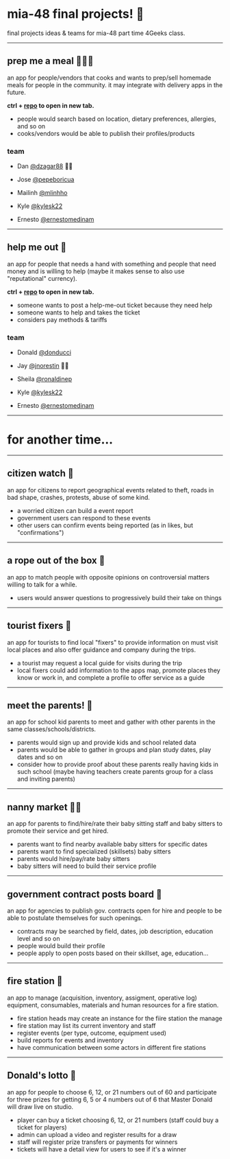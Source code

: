 # mia-48 final projects! 🎉
final projects ideas & teams for mia-48 part time 4Geeks class.


----

## prep me a meal 👩🏼‍🍳
an app for people/vendors that cooks and wants to prep/sell homemade meals for people in the community. it may integrate with delivery apps in the future.

**ctrl + [repo](https://github.com/4geeksacademy/dzagar88-homeChef) to open in new tab.**

- people would search based on location, dietary preferences, allergies, and so on
- cooks/vendors would be able to publish their profiles/products

### team
* Dan [@dzagar88](https://github.com/dzagar88) 🐱‍👤
* Jose [@pepeboricua](https://github.com/pepeboricua)
* Mailinh [@mlinhho](https://github.com/mlinhho)

* Kyle [@kylesk22](https://github.com/kylesk22)
* Ernesto [@ernestomedinam](https://github.com/ernestomedinam)

----

## help me out 🤕 
an app for people that needs a hand with something and people that need money and is willing to help (maybe it makes sense to also use "reputational" currency).

**ctrl + [repo](https://github.com/4geeksacademy/jnorestin-the-help) to open in new tab.**

- someone wants to post a help-me-out ticket because they need help
- someone wants to help and takes the ticket
- considers pay methods & tariffs

### team
* Donald [@donducci](https://github.com/donducci)
* Jay [@jnorestin](https://github.com/jnorestin) 🐱‍👤
* Sheila [@ronaldinep](https://github.com/ronaldinep)

* Kyle [@kylesk22](https://github.com/kylesk22)
* Ernesto [@ernestomedinam](https://github.com/ernestomedinam)

----

# for another time...

----

## citizen watch 🧐
an app for citizens to report geographical events related to theft, roads in bad shape, crashes, protests, abuse of some kind.

- a worried citizen can build a event report
- government users can respond to these events
- other users can confirm events being reported (as in likes, but "confirmations")

----

## a rope out of the box 🎁
an app to match people with opposite opinions on controversial matters willing to talk for a while.

- users would answer questions to progressively build their take on things

----

## tourist fixers 🌳
an app for tourists to find local "fixers" to provide information on must visit local places and also offer guidance and company during the trips.

- a tourist may request a local guide for visits during the trip
- local fixers could add information to the apps map, promote places they know or work in, and complete a profile to offer service as a guide

----

## meet the parents! 🌻
an app for school kid parents to meet and gather with other parents in the same classes/schools/districts.

- parents would sign up and provide kids and school related data
- parents would be able to gather in groups and plan study dates, play dates and so on
- consider how to provide proof about these parents really having kids in such school (maybe having teachers create parents group for a class and inviting parents)

----

## nanny market 👶🏼
an app for parents to find/hire/rate their baby sitting staff and baby sitters to promote their service and get hired.

- parents want to find nearby available baby sitters for specific dates
- parents want to find specialized (skillsets) baby sitters
- parents would hire/pay/rate baby sitters
- baby sitters will need to build their service profile

----

## government contract posts board 🏢
an app for agencies to publish gov. contracts open for hire and people to be able to postulate themselves for such openings.

- contracts may be searched by field, dates, job description, education level and so on
- people would build their profile
- people apply to open posts based on their skillset, age, education...

----

## fire station 🚒
an app to manage (acquisition, inventory, assigment, operative log) equipment, consumables, materials and human resources for a fire station.

- fire station heads may create an instance for the fiire station the manage
- fire station may list its current inventory and staff
- register events (per type, outcome, equipment used)
- build reports for events and inventory
- have communication between some actors in different fire stations

----

## Donald's lotto 🎱
an app for people to choose 6, 12, or 21 numbers out of 60 and participate for three prizes for getting 6, 5 or 4 numbers out of 6 that Master Donald will draw live on studio.

- player can buy a ticket choosing 6, 12, or 21 numbers (staff could buy a ticket for players)
- admin can upload a video and register results for a draw
- staff will register prize transfers or payments for winners
- tickets will have a detail view for users to see if it's a winner